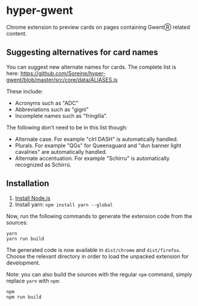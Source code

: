 # hyper-gwent

Chrome extension to preview cards on pages containing GwentⓇ related content.

## Suggesting alternatives for card names

You can suggest new alternate names for cards. The complete list is here: https://github.com/Soreine/hyper-gwent/blob/master/src/core/data/ALIASES.js

These include:

- Acronyms such as "ADC"
- Abbreviations such as "gigni"
- Incomplete names such as "fringilla".

The following don't need to be in this list though:

- Alternate case. For example "cIrI DASH" is automatically handled.
- Plurals. For example "QGs" for Queensguard and "dun banner light cavalries" are automatically handled.
- Alternate accentuation. For example "Schirru" is automatically recognized as Schirrú.

## Installation

1. [Install Node.js](https://nodejs.org/)
2. Install yarn: `npm install yarn --global`

Now, run the following commands to generate the extension code from the sources:

```
yarn
yarn run build
```

The generated code is now available in `dist/chrome` and `dist/firefox`.
Choose the relevant directory in order to load the unpacked extension for development.

Note: you can also build the sources with the regular `npm` command, simply replace `yarn` with `npm`:

```
npm
npm run build
```
